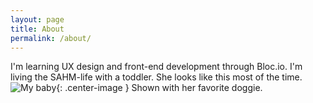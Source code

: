 ```yaml
---
layout: page
title: About
permalink: /about/
---
```


I'm learning UX design and front-end development through Bloc.io. I'm living the SAHM-life with a toddler. She looks like this most of the time. ![My baby](/blog/assets/girl.jpg){: .center-image } Shown with her favorite doggie.